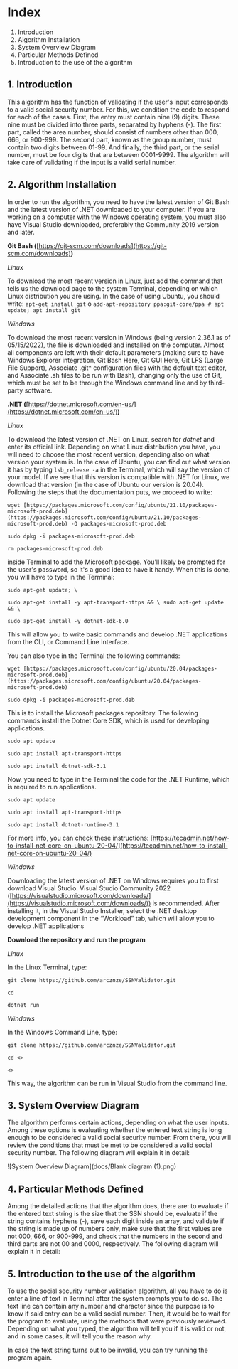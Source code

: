 # **Index**

1. Introduction
2. Algorithm Installation
3. System Overview Diagram
4. Particular Methods Defined
5. Introduction to the use of the algorithm

## **1. Introduction**

This algorithm has the function of validating if the user's input corresponds to a valid social security number. For this, we condition the code to respond for each of the cases. First, the entry must contain nine (9) digits. These nine must be divided into three parts, separated by hyphens (-). The first part, called the area number, should consist of numbers other than 000, 666, or 900-999. The second part, known as the group number, must contain two digits between 01-99. And finally, the third part, or the serial number, must be four digits that are between 0001-9999. The algorithm will take care of validating if the input is a valid serial number.

## **2. Algorithm Installation**

In order to run the algorithm, you need to have the latest version of Git Bash and the latest version of .NET downloaded to your computer. If you are working on a computer with the Windows operating system, you must also have Visual Studio downloaded, preferably the Community 2019 version and later.

**Git Bash (**[https://git-scm.com/downloads](https://git-scm.com/downloads)**)**

*Linux*

To download the most recent version in Linux, just add the command that tells us the download page to the system Terminal, depending on which Linux distribution you are using. In the case of using Ubuntu, you should write: `apt-get install git` o `add-apt-repository ppa:git-core/ppa`
     `# apt update; apt install git`

*Windows*

To download the most recent version in Windows (being version 2.36.1 as of 05/15/2022), the file is downloaded and installed on the computer. Almost all components are left with their default parameters (making sure to have Windows Explorer integration, Git Bash Here, Git GUI Here, Git LFS (Large File Support), Associate .git* configuration files with the default text editor, and Associate .sh files to be run with Bash), changing only the use of Git, which must be set to be through the Windows command line and by third-party software.

**.NET (**[https://dotnet.microsoft.com/en-us/](https://dotnet.microsoft.com/en-us/)**)**

*Linux*

To download the latest version of .NET on Linux, search for *dotnet* and enter its official link. Depending on what Linux distribution you have, you will need to choose the most recent version, depending also on what version your system is. In the case of Ubuntu, you can find out what version it has by typing `lsb_release -a` in the Terminal, which will say the version of your model. If we see that this version is compatible with .NET for Linux, we download that version (in the case of Ubuntu our version is 20.04). Following the steps that the documentation puts, we proceed to write:

`wget [https://packages.microsoft.com/config/ubuntu/21.10/packages-microsoft-prod.deb](https://packages.microsoft.com/config/ubuntu/21.10/packages-microsoft-prod.deb) -O packages-microsoft-prod.deb`

`sudo dpkg -i packages-microsoft-prod.deb`

`rm packages-microsoft-prod.deb`

inside Terminal to add the Microsoft package. You'll likely be prompted for the user's password, so it's a good idea to have it handy. When this is done, you will have to type in the Terminal:

`sudo apt-get update; \`

`sudo apt-get install -y apt-transport-https && \
sudo apt-get update && \`

`sudo apt-get install -y dotnet-sdk-6.0`

This will allow you to write basic commands and develop .NET applications from the CLI, or Command Line Interface.

You can also type in the Terminal the following commands:

`wget [https://packages.microsoft.com/config/ubuntu/20.04/packages-microsoft-prod.deb](https://packages.microsoft.com/config/ubuntu/20.04/packages-microsoft-prod.deb)`

`sudo dpkg -i packages-microsoft-prod.deb`

This is to install the Microsoft packages repository. The following commands install the Dotnet Core SDK, which is used for developing applications.

`sudo apt update`

`sudo apt install apt-transport-https`

`sudo apt install dotnet-sdk-3.1`

Now, you need to type in the Terminal the code for the .NET Runtime, which is required to run applications.

`sudo apt update`

`sudo apt install apt-transport-https`

`sudo apt install dotnet-runtime-3.1`

For more info, you can check these instructions: [https://tecadmin.net/how-to-install-net-core-on-ubuntu-20-04/](https://tecadmin.net/how-to-install-net-core-on-ubuntu-20-04/)

*Windows*

Downloading the latest version of .NET on Windows requires you to first download Visual Studio. Visual Studio Community 2022 ([https://visualstudio.microsoft.com/downloads/](https://visualstudio.microsoft.com/downloads/)) is recommended. After installing it, in the Visual Studio Installer, select the .NET desktop development component in the “Workload” tab, which will allow you to develop .NET applications

**Download the repository and run the program**

*Linux*

In the Linux Terminal, type:

`git clone https://github.com/arcznze/SSNValidator.git` 

`cd` 

`dotnet run`

*Windows*

In the Windows Command Line, type:

`git clone https://github.com/arcznze/SSNValidator.git`

`cd <>`

`<>`

This way, the algorithm can be run in Visual Studio from the command line.

## **3. System Overview Diagram**

The algorithm performs certain actions, depending on what the user inputs. Among these options is evaluating whether the entered text string is long enough to be considered a valid social security number. From there, you will review the conditions that must be met to be considered a valid social security number. The following diagram will explain it in detail:

![System Overview Diagram](docs/Blank diagram (1).png)

## **4. Particular Methods Defined**

Among the detailed actions that the algorithm does, there are: to evaluate if the entered text string is the size that the SSN should be, evaluate if the string contains hyphens (-), save each digit inside an array, and validate if the string is made up of numbers only, make sure that the first values are not 000, 666, or 900-999, and check that the numbers in the second and third parts are not 00 and 0000, respectively. The following diagram will explain it in detail:

## **5. Introduction to the use of the algorithm**

To use the social security number validation algorithm, all you have to do is enter a line of text in Terminal after the system prompts you to do so. The text line can contain any number and character since the purpose is to know if said entry can be a valid social number. Then, it would be to wait for the program to evaluate, using the methods that were previously reviewed. Depending on what you typed, the algorithm will tell you if it is valid or not, and in some cases, it will tell you the reason why.

In case the text string turns out to be invalid, you can try running the program again.
